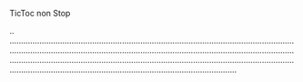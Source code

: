 TicToc non Stop

..
.......................................................................................................................................................................................................................................................................................................................................................................................................................................................................................